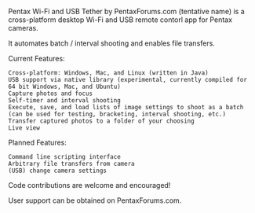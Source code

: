 Pentax Wi-Fi and USB Tether by PentaxForums.com (tentative name) is a cross-platform desktop Wi-Fi and USB remote contorl app for Pentax cameras. 

It automates batch / interval shooting and enables file transfers.

Current Features:

    Cross-platform: Windows, Mac, and Linux (written in Java)
    USB support via native library (experimental, currently compiled for 64 bit Windows, Mac, and Ubuntu)
    Capture photos and focus
    Self-timer and interval shooting
    Execute, save, and load lists of image settings to shoot as a batch (can be used for testing, bracketing, interval shooting, etc.)
    Transfer captured photos to a folder of your choosing
    Live view

Planned Features:

    Command line scripting interface
    Arbitrary file transfers from camera
    (USB) change camera settings
    
Code contributions are welcome and encouraged!

User support can be obtained on PentaxForums.com.  
